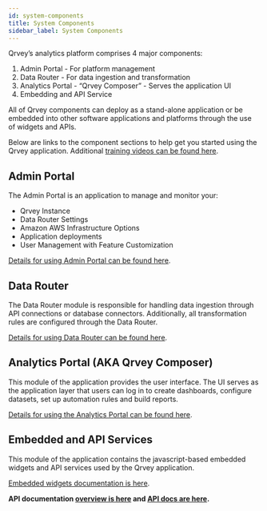 ```yaml
---
id: system-components
title: System Components
sidebar_label: System Components
---
```


<div style={{textAlign: "justify"}}>

Qrvey’s analytics platform comprises 4 major components:
1. Admin Portal - For platform management 
2. Data Router - For data ingestion and transformation
3. Analytics Portal - “Qrvey Composer” - Serves the application UI
4. Embedding and API Service 

All of Qrvey components can deploy as a stand-alone application or be embedded into other software applications and platforms through the use of widgets and APIs. 

Below are links to the component sections to help get you started using the Qrvey application. Additional <a href="/docs/video-training/building-qrvey-sample/connections/">training videos can be found here</a>.

## Admin Portal
The Admin Portal is an application to manage and monitor your:
* Qrvey Instance 
* Data Router Settings 
* Amazon AWS Infrastructure Options 
* Application deployments
* User Management with Feature Customization

<a href="/docs/admin/admin-intro/">Details for using Admin Portal can be found here</a>.

## Data Router
The Data Router module is responsible for handling data ingestion through API connections or database connectors. Additionally, all transformation rules are configured through the Data Router.

<a href="/docs/data-router/introduction/data-router-intro/">Details for using Data Router can be found here</a>.

## Analytics Portal (AKA Qrvey Composer)
This module of the application provides the user interface. The UI serves as the application layer that users can log in to create dashboards, configure datasets, set up automation rules and build reports. 

<a href="/docs/ui-docs/basics/logging-in/">Details for using the Analytics Portal can be found here</a>.

## Embedded and API Services
This module of the application contains the javascript-based embedded widgets and API services used by the Qrvey application.

<a href="/docs/embedding/embedding-intro/">Embedded widgets documentation is here</a>.

**API documentation <a href="/docs/embedding/api/api-intro/">overview is here</a> and <a href="https://documenter.getpostman.com/view/1152381/TVCb4AGN#intro">API docs are here</a>.**

</div>